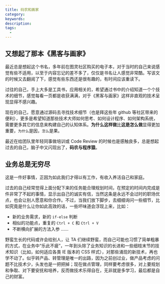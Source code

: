 ```yaml
---
title: 码农和画家
category:
keywords:
description:
tags:
  -
---
```


## 又想起了那本《黑客与画家》

最近总是想起这个书名，多年前在图灵社区购买的电子本，对于当时的自己来说感觉有些不适用，以至于内容忘记的差不多了，仅仅是书名让人感觉非常酷。写该文的时候又去翻阅了下，感觉有些东西还是很有趣的，有时间应该重读下。

过往的自己，手上大多是工具书，应用相关的，希望通过书中的介绍知道一个个技术的细节，感觉每看一页都是收获满满，对于《黑客与画家》这样非直观的技术呈现显得不感兴趣。

现在的自己，愿意通过源码去寻找技术细节（也是拜这些年 github 等社区带来的便利），更多是希望知道那些技术大师如何思考、如何设计程序、如何架构系统，需要更多其它的信息来构建自己的认知体系。**为什么这样做**比**这是怎么做**显得更加重要，`为什么`是因，`怎么`是果。

最近在给团队里年轻同事做培训或 Code Review 的时候也是感触良多，总是想起过去的自己，脑子中又闪现出了，**码农与程序猿**。

## 业务总是无穷尽

这是一件好事情，正因为如此我们才得以有工作，有收入养活自己和家庭。

过去的自己经常觉得上面分配下来的任务能合理规划时间，在预定的时间内完成是件非常了不起的事情，显示出自己的诚实有信，当然这条是永远不会过时的职场优点，也会让别人愿意和你合作。不过，当我们放下脚步，去细细询问一些细节，比如究竟是什么让你如此高效的话，一些坏味道会浮现上来，比如：

- 新的业务需求，新的 `if-else` 判断
- 相似的功能点，重复的 `Ctrl + C` 和 `Ctrl + V`
- 不断横向扩展的方法入参
  ......

野蛮生长的代码或许会给别人，让 TA 们继续野蛮，而自己可能也习惯了简单粗暴的方式，在业务中“乐此不疲”，一年到头除了业务知识的长进和一些细枝末节的技术知识（比如，如何适应各类 IE 版本的 CSS 样式），对那些涌现的新技术，再也学不动了。似乎转产品、转管理是唯一的出路，因为之前创过业，做产品考虑的问题不比技术少，头发也是一把把掉；现在做点管理，同样要考虑很多，对上要规划和争取、对下要安抚和培养，反而做技术乐得自在，无非就是多学习，最后都是自己的财富。
